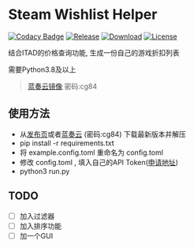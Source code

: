
# Steam Wishlist Helper

[![Codacy Badge][b1]][b2] [![Release][b5]][b4] [![Download][b3]][b4] [![License][b7]][b6]

结合ITAD的价格查询功能, 生成一份自己的游戏折扣列表

需要Python3.8及以上

> [蓝奏云镜像][2] 密码:cg84

## 使用方法

* 从[发布页][0]或者[蓝奏云][2] (密码:cg84) 下载最新版本并解压
* pip install -r requirements.txt
* 将 example.config.toml 重命名为 config.toml
* 修改 config.toml , 填入自己的API Token([申请地址][1])
* python3 run.py

## TODO

- [ ] 加入过滤器
- [ ] 加入排序功能
- [ ] 加一个GUI

[b1]:https://app.codacy.com/project/badge/Grade/d295529050004976aa50252d61eda98e
[b2]:https://www.codacy.com/gh/chr233/steam_wishlist_helper/dashboard?utm_source=github.com&amp;utm_medium=referral&amp;utm_content=chr233/steam_wishlist_helper&amp;utm_campaign=Badge_Grade
[b3]: https://img.shields.io/github/downloads/chr233/steam_wishlist_helper/total
[b4]: https://github.com/chr233/steam_wishlist_helper/releases
[b5]: https://img.shields.io/github/v/release/chr233/steam_wishlist_helper
[b6]: https://github.com/chr233/steam_wishlist_helper/blob/master/license
[b7]: https://img.shields.io/github/license/chr233/steam_wishlist_helper
[0]: https://github.com/chr233/steam_wishlist_helper/releases
[1]: https://new.isthereanydeal.com/apps/mine/
[2]: https://wws.lanzous.com/b01nqwxta
